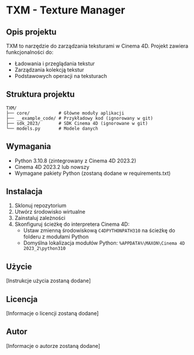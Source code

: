 # TXM - Texture Manager

## Opis projektu

TXM to narzędzie do zarządzania teksturami w Cinema 4D. Projekt zawiera funkcjonalności do:

- Ładowania i przeglądania tekstur
- Zarządzania kolekcją tekstur
- Podstawowych operacji na teksturach

## Struktura projektu

```
TXM/
├── core/           # Główne moduły aplikacji
├── __example_code/ # Przykładowy kod (ignorowany w git)
├── sdk_2023/       # SDK Cinema 4D (ignorowane w git)
└── models.py       # Modele danych
```

## Wymagania

- Python 3.10.8 (zintegrowany z Cinema 4D 2023.2)
- Cinema 4D 2023.2 lub nowszy
- Wymagane pakiety Python (zostaną dodane w requirements.txt)

## Instalacja

1. Sklonuj repozytorium
2. Utwórz środowisko wirtualne
3. Zainstaluj zależności
4. Skonfiguruj ścieżkę do interpretera Cinema 4D:
   - Ustaw zmienną środowiskową `C4DPYTHONPATH310` na ścieżkę do folderu z modułami Python
   - Domyślna lokalizacja modułów Python: `%APPDATA%\MAXON\Cinema 4D 2023_2\python310`

## Użycie

[Instrukcje użycia zostaną dodane]

## Licencja

[Informacje o licencji zostaną dodane]

## Autor

[Informacje o autorze zostaną dodane]
